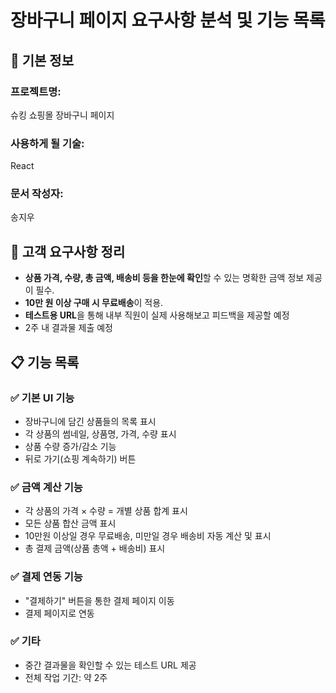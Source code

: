 # 장바구니 페이지 요구사항 분석 및 기능 목록

## 📌 기본 정보
### 프로젝트명: 
슈킹 쇼핑몰 장바구니 페이지

### 사용하게 될 기술: 
React

### 문서 작성자: 
송지우

## 📝 고객 요구사항 정리
- **상품 가격, 수량, 총 금액, 배송비 등을 한눈에 확인**할 수 있는 명확한 금액 정보 제공이 필수.
- **10만 원 이상 구매 시 무료배송**이 적용.
- **테스트용 URL**을 통해 내부 직원이 실제 사용해보고 피드백을 제공할 예정
- 2주 내 결과물 제출 예정
  
## 📋 기능 목록
### ✅ 기본 UI 기능
- 장바구니에 담긴 상품들의 목록 표시
- 각 상품의 썸네일, 상품명, 가격, 수량 표시
- 상품 수량 증가/감소 기능
- 뒤로 가기(쇼핑 계속하기) 버튼

### ✅ 금액 계산 기능
- 각 상품의 가격 × 수량 = 개별 상품 합계 표시
- 모든 상품 합산 금액 표시
- 10만원 이상일 경우 무료배송, 미만일 경우 배송비 자동 계산 및 표시
- 총 결제 금액(상품 총액 + 배송비) 표시

### ✅ 결제 연동 기능
- "결제하기" 버튼을 통한 결제 페이지 이동
- 결제 페이지로 연동

### ✅ 기타
- 중간 결과물을 확인할 수 있는 테스트 URL 제공
- 전체 작업 기간: 약 2주
